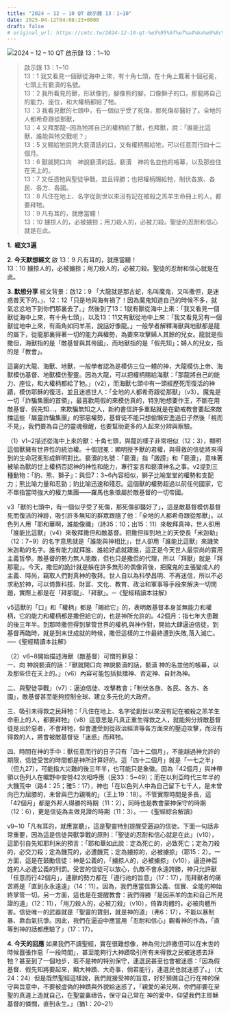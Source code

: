 ```yaml
---
title: "2024 – 12 – 10 QT 啟示錄 13：1~10"
date: 2025-04-12T04:08:23+0800
draft: false
# original_url: https://cmtc.tw/2024-12-10-qt-%e5%95%9f%e7%a4%ba%e9%8c%84-13%ef%bc%9a110
---
```


![2024 – 12 – 10 QT 啟示錄 13：1\~10](/images/qt.jpg  "2024 – 12 – 10 QT 啟示錄 13：1\~10")

> 啟示錄 13：1\~10  
> 13：1 我又看見一個獸從海中上來，有十角七頭，在十角上戴著十個冠冕，七頭上有褻瀆的名號。  
> 13：2 我所看見的獸，形狀像豹，腳像熊的腳，口像獅子的口。那龍將自己的能力、座位，和大權柄都給了牠。  
> 13：3 我看見獸的七頭中，有一個似乎受了死傷，那死傷卻醫好了。全地的人都希奇跟從那獸，  
> 13：4 又拜那龍─因為牠將自己的權柄給了獸，也拜獸，說：「誰能比這獸，誰能與牠交戰呢？」  
> 13：5 又賜給牠說誇大褻瀆話的口，又有權柄賜給牠，可以任意而行四十二個月。  
> 13：6 獸就開口向　神說褻瀆的話，褻瀆　神的名並他的帳幕，以及那些住在天上的。  
> 13：7 又任憑牠與聖徒爭戰，並且得勝；也把權柄賜給牠，制伏各族、各民、各方、各國。  
> 13：8 凡住在地上、名字從創世以來沒有記在被殺之羔羊生命冊上的人，都要拜牠。  
> 13：9 凡有耳的，就應當聽！  
> 13：10 擄掠人的，必被擄掠；用刀殺人的，必被刀殺。聖徒的忍耐和信心就是在此。

**1.  經文3遍**

**2. 今天默想經文**
啟 13：9 凡有耳的，就應當聽！  
13：10 擄掠人的，必被擄掠；用刀殺人的，必被刀殺。聖徒的忍耐和信心就是在此。

**3. 默想分享**
經文背景：啟12：9 「大龍就是那古蛇，名叫魔鬼，又叫撒但，是迷惑普天下的。」、12：12「只是地與海有禍了！因為魔鬼知道自己的時候不多，就氣忿忿地下到你們那裏去了。」然後到了13：1就有獸從海中上來：「我又看見一個獸從海中上來，有十角七頭」，以及13：11又有獸從地中上來：「我又看見另有一個獸從地中上來，有兩角如同羊羔，說話好像龍。」一般學者解釋海獸與地獸都是龍的屬下，從龍那裏得著一切的能力與權勢，為要來攻擊婦人其餘的兒女。龍就是指撒但，海獸指的是「敵基督與其帝國」，而地獸指的是「假先知」；婦人的兒女，指的是「教會」。

這裏的大龍、海獸、地獸，一般學者認為是模仿三位一體的神，大龍模仿上帝、海獸模仿基督、地獸模仿聖靈。因為大龍，可以把權柄賜給海獸：「那龍將自己的能力、座位，和大權柄都給了牠。」（v2），而海獸七頭中有一頭經歷死而復活的神蹟，模仿耶穌的復活，並且迷惑世人：「全地的人都希奇跟從那獸」（v3）。魔鬼是一切「詐騙集團的首領」，最喜歡用假的來模仿真的，特別牠想要作王，不斷在用敵基督、假先知…，來欺騙無知之人，新約書信許多重點就是在勸戒教會要起來敵擋這些「屬靈詐騙集團」的邪惡權勢，基督徒不能只想偷懶安逸過日子然後「視而不見」，我們要為自己的靈魂儆醒，也要幫助更多的人起來分辨與察驗。

（1）v1\~2描述從海中上來的獸：十角七頭，與龍的樣子非常相似（12：3），顯明這個獸擁有世界性的統治權。十個冠冕：顯明授予獸的君權，與得救的信徒將來得到的生命冠冕形成鮮明對比。褻瀆的名號：「褻瀆」指「譭謗」和「褻瀆」，意味著被喻為獸的世上權柄否認神的神性和能力，專行妄言和褻瀆神名之事。v2提到三種動物：「豹、熊、獅子」：與但7：3\~6內容相似，獅子比喻堂堂的權勢和支配力；熊比喻力量和忍勁；豹比喻迅速和殘忍。這個獸的權勢超過以前任何國家，它不單指當時強大的權力集團——羅馬也象徵屬於敵基督的一切帝國。

v3「獸的七頭中，有一個似乎受了死傷，那死傷卻醫好了」，這是敵基督模仿基督死而復活的神跡，吸引許多無知的群眾跟隨了他：「全地的人都希奇跟從那獸」。以色列人用「耶和華啊，誰能像禰」（詩35：10；出15：11）來敬拜真神，世人卻用「誰能比這獸」（v4）來敬拜撒但和敵基督。把撒但摔到地上的天使長「米迦勒」（12：7\~9）的名字意思就是「誰能與神相比」，世人卻用「誰能比這獸」來譏笑米迦勒的名字。誰有能力就拜誰、誰給好處就跟誰，這正是今天世人最崇尚的實用主義哲學。敵基督的勢力無人能敵，但也只是撒但的代理，所以「拜獸」就是「拜那龍」。今天，撒但的詭計就是躲在許多無形的偶像背後，把魔鬼的主張變成人的主義、時尚，竊取人們對真神的敬拜。世人自以為科學昌明、不再迷信，所以不必求助於神，可以倚靠科技、財富、文化、教育、政治和軍事等手段來解決一切問題，實際上都是在「拜那龍」、「拜獸」。─《聖經精讀本註解》

v5這獸的「口」和「權柄」都是「賜給它」的，表明敵基督本身並無能力和權柄，它的能力和權柄都是撒但給它的，也是神所允許的。42個月：指七年大患難的後三年半。到那時撒但得到掌管世界的權柄,與神作對，開始大肆逼迫信徒。到基督再臨時，就是到末世成就的時候，撒但這樣的工作最終遭到失敗,落入滅亡。 ──《聖經精讀本註解》

（2）v6\~8開始描述海獸（敵基督）可憎的罪惡：  
一、向 神說褻瀆的話：「獸就開口向 神說褻瀆的話，褻瀆 神的名並他的帳幕，以及那些住在天上的。」（v6）內容可能包括抵擋神、否定神、自封為神。

二、與聖徒爭戰」（v7）：逼迫信徒、攻擊教會；「制伏各族、各民、各方、各國」，敵基督甚至能夠控制全球、建立多元化的大政府。

三、吸引未得救之民拜牠：「凡住在地上、名字從創世以來沒有記在被殺之羔羊生命冊上的人，都要拜牠」（v8）這意思是凡真正重生得救之人，就能夠分辨敵基督徒是出於惡者，不會拜牠，但會遭受到從政治經濟等各方面來的壓迫攻擊，而沒有得救的人，將會被敵基督徒「迷惑」而拜牠。

四、時間在神的手中：獸任意而行的日子只有「四十二個月」，不能越過神允許的期限，信徒受苦的時間都是神所計算好的。這「四十二個月」就是「一七之半」（但九27），可能指大災難的後三年半，也可能只是象徵。因為「42個月」與神帶領以色列人在曠野中安營42次相呼應（民33：5\~49）；而在以利亞時代三年半的大饑荒中（路4：25；雅5：17），神也「在以色列人中為自己留下七千人，是未曾向巴力屈膝的，未曾與巴力親嘴的」（王上19：18）。不管實際時間是多長，這「42個月」都是外邦人得勝的時期（11：2），同時也是教會蒙神保守的時期（12：6），更是信徒為主做見證的時期（11：3）。──《聖經綜合解讀》

v9\~10「凡有耳的，就應當聽」，這是聖靈特別提醒受逼迫的信徒。下面一句話非常重要，因為這是信徒與獸爭戰的原則：「聖徒的忍耐和信心就是在此」（v10），這節引自先知耶利米的預言：「耶和華如此說：定為死亡的，必致死亡；定為刀殺的，必交刀殺；定為饑荒的，必遭饑荒；定為擄掠的，必被擄掠」（耶15：2）。一方面，這是在鼓勵信徒：神是公義的，「擄掠人的，必被擄掠」（v10），逼迫神百姓的人必遭公義的刑罰。受苦的信徒可以放心，仇敵不會永遠誇勝，神只允許獸「任意而行42個月」，連獸的勢力都在「遵行祂的旨意」（17：17），而拜獸者的痛苦將是「直到永永遠遠」（14：11）。因為，我們應當信靠公義、信實、全能的神始終掌管一切。另一方面，這也是在提醒教會：我們得勝「是因羔羊的血和自己所見證的道」（12：11），「用刀殺人的，必被刀殺」（v10），倚靠肉體的，必被肉體所害。信徒唯一的武器就是「聖靈的寶劍，就是神的道」（弗6：17），不能以暴制暴、靠血氣抗爭。因此，我們在逼迫中應當用「忍耐和信心」觀看神的作為，「直等到神的話都應驗了」（17：17）。

**4. 今天的回應**
如果我們不讀聖經，實在很難想像，神為何允許撒但可以在末世的時候囂張作惡「一段時間」，甚至能夠行大神蹟吸引所有未得救之民被迷惑去拜牠？甚至到了一個地步，若不是神的特別保守，連選民甚至也會被迷惑：「因為假基督、假先知將要起來，顯大神蹟、大奇事，倘若能行，連選民也就迷惑了。」（太24：24）但是既然聖經這樣說，我們就接受神的旨意，好好預備自己行在神的保守與旨意中，不要被虛偽的神蹟與外貌給迷惑了，「親愛的弟兄啊，你們卻要在至聖的真道上造就自己，在聖靈裏禱告，保守自己常在 神的愛中，仰望我們主耶穌基督的憐憫，直到永生。」（猶1：20\~21）
